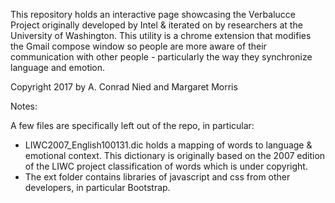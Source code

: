This repository holds an interactive page showcasing the Verbalucce Project originally developed by Intel & iterated on by researchers at the University of Washington. This utility is a chrome extension that modifies the Gmail compose window so people are more aware of their communication with other people - particularly the way they synchronize language and emotion.

Copyright 2017 by A. Conrad Nied and Margaret Morris


Notes:

A few files are specifically left out of the repo, in particular:
* LIWC2007_English100131.dic holds a mapping of words to language & emotional context. This dictionary is originally based on the 2007 edition of the LIWC project classification of words which is under copyright.
* The ext folder contains libraries of javascript and css from other developers, in particular Bootstrap.